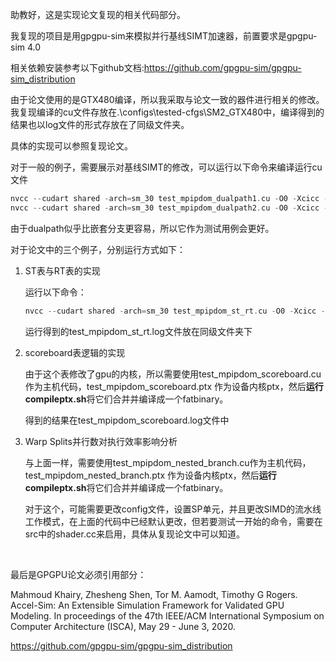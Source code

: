 助教好，这是实现论文复现的相关代码部分。

我复现的项目是用gpgpu-sim来模拟并行基线SIMT加速器，前置要求是gpgpu-sim 4.0

相关依赖安装参考以下github文档:https://github.com/gpgpu-sim/gpgpu-sim_distribution

由于论文使用的是GTX480编译，所以我采取与论文一致的器件进行相关的修改。我复现编译的cu文件存放在.\configs\tested-cfgs\SM2_GTX480中，编译得到的结果也以log文件的形式存放在了同级文件夹。

具体的实现可以参照复现论文。

对于一般的例子，需要展示对基线SIMT的修改，可以运行以下命令来编译运行cu文件

```c
nvcc --cudart shared -arch=sm_30 test_mpipdom_dualpath1.cu -O0 -Xcicc -O0 -Xptxas -O0 -g
nvcc --cudart shared -arch=sm_30 test_mpipdom_dualpath2.cu -O0 -Xcicc -O0 -Xptxas -O0 -g
```

由于dualpath似乎比嵌套分支更容易，所以它作为测试用例会更好。

对于论文中的三个例子，分别运行方式如下：

1. ST表与RT表的实现

   运行以下命令：

   ```c
   nvcc --cudart shared -arch=sm_30 test_mpipdom_st_rt.cu -O0 -Xcicc -O0 -Xptxas -O0 -g
   ```

   运行得到的test_mpipdom_st_rt.log文件放在同级文件夹下

2. scoreboard表逻辑的实现

   由于这个表修改了gpu的内核，所以需要使用test_mpipdom_scoreboard.cu作为主机代码，test_mpipdom_scoreboard.ptx 作为设备内核ptx，然后**运行compileptx.sh**将它们合并并编译成一个fatbinary。

   得到的结果在test_mpipdom_scoreboard.log文件中

   

3. Warp Splits并行数对执行效率影响分析

   与上面一样，需要使用test_mpipdom_nested_branch.cu作为主机代码，test_mpipdom_nested_branch.ptx 作为设备内核ptx，然后**运行compileptx.sh**将它们合并并编译成一个fatbinary。

   对于这个，可能需要更改config文件，设置SP单元，并且更改SIMD的流水线工作模式，在上面的代码中已经默认更改，但若要测试一开始的命令，需要在src中的shader.cc来启用，具体从复现论文中可以知道。

   

   

   ​	

最后是GPGPU论文必须引用部分：

Mahmoud Khairy, Zhesheng Shen, Tor M. Aamodt, Timothy G Rogers. Accel-Sim: An Extensible Simulation Framework for Validated GPU Modeling. In proceedings of the 47th IEEE/ACM International Symposium on Computer Architecture (ISCA), May 29 - June 3, 2020.

https://github.com/gpgpu-sim/gpgpu-sim_distribution